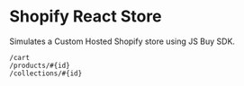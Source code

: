 # Shopify React Store

Simulates a Custom Hosted Shopify store using JS Buy SDK.

```
/cart
/products/#{id}
/collections/#{id}
```
